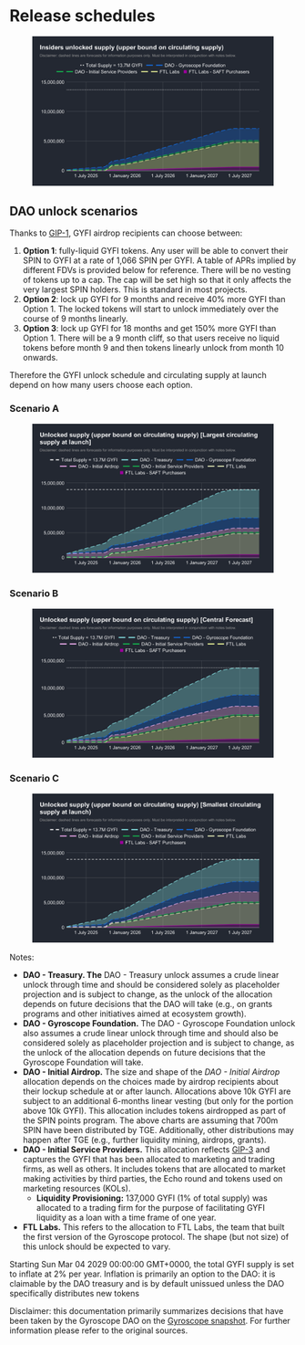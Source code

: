 # Release schedules

<figure><img src="../../.gitbook/assets/Insiders unlocked supply (upper bound on circulating supply).svg" alt=""><figcaption></figcaption></figure>

## DAO unlock scenarios

Thanks to [GIP-1](https://snapshot.box/#/s:gyrodao.eth/proposal/0xbd52d92a6972cd565abb24c79de9f5296258e1dc47374025966e8438c9ac11ce), GYFI airdrop recipients can choose between:

1. **Option 1**: fully-liquid GYFI tokens. Any user will be able to convert their SPIN to GYFI at a rate of 1,066 SPIN per GYFI. A table of APRs implied by different FDVs is provided below for reference. There will be no vesting of tokens up to a cap. The cap will be set high so that it only affects the very largest SPIN holders. This is standard in most projects.
2. **Option 2**: lock up GYFI for 9 months and receive 40% more GYFI than Option 1. The locked tokens will start to unlock immediately over the course of 9 months linearly.
3. **Option 3**: lock up GYFI for 18 months and get 150% more GYFI than Option 1. There will be a 9 month cliff, so that users receive no liquid tokens before month 9 and then tokens linearly unlock from month 10 onwards.

Therefore the GYFI unlock schedule and circulating supply at launch depend on how many users choose each option.&#x20;



### Scenario A

<figure><img src="../../.gitbook/assets/Unlocked supply (upper bound on circulating supply) [Largest circulating supply at launch] (2).svg" alt=""><figcaption></figcaption></figure>

### Scenario B

<figure><img src="../../.gitbook/assets/Unlocked supply (upper bound on circulating supply) [Central Forecast] (3).svg" alt=""><figcaption></figcaption></figure>

### Scenario C

<figure><img src="../../.gitbook/assets/Unlocked supply (upper bound on circulating supply) [Smallest circulating supply at launch) (2).svg" alt=""><figcaption></figcaption></figure>

Notes:

* **DAO - Treasury. The** DAO - Treasury unlock assumes a crude linear unlock through time and should be considered solely as placeholder projection and is subject to change, as the unlock of the allocation depends on future decisions that the DAO will take (e.g., on grants programs and other initiatives aimed at ecosystem growth).&#x20;
* **DAO - Gyroscope Foundation.** The DAO - Gyroscope Foundation unlock also assumes a crude linear unlock through time and should also be considered solely as placeholder projection and is subject to change, as the unlock of the allocation depends on future decisions that the Gyroscope Foundation will take.
* **DAO - Initial Airdrop.** The size and shape of the _DAO - Initial Airdrop_ allocation depends on the choices made by airdrop recipients about their lockup schedule at or after launch.  Allocations above 10k GYFI are subject to an additional 6-months linear vesting (but only for the portion above 10k GYFI). This allocation includes tokens airdropped as part of the SPIN points program. The above charts are assuming that 700m SPIN have been distributed by TGE. Additionally, other distributions may happen after TGE (e.g., further liquidity mining, airdrops, grants).&#x20;
* **DAO - Initial Service Providers.** This allocation reflects [GIP-3](https://snapshot.box/#/s:gyrodao.eth/proposal/0xf47755bd150414d540c6cb16f4a1e2e43097b72b09ebccc7113be8a128e4e5cc) and captures the GYFI that has been allocated to marketing and trading firms, as well as others. It includes tokens that are allocated to market making activities by third parties, the Echo round and tokens used on marketing resources (KOLs).&#x20;
  * **Liquidity Provisioning:** 137,000 GYFI (1% of total supply) was allocated to a trading firm for the purpose of facilitating GYFI liquidity as a loan with a time frame of one year.
* **FTL Labs.** This refers to the allocation to FTL Labs, the team that built the first version of the Gyroscope protocol. The shape (but not size) of this unlock should be expected to vary.

Starting Sun Mar 04 2029 00:00:00 GMT+0000, the total GYFI supply is set to inflate at 2% per year. Inflation is primarily an option to the DAO: it is claimable by the DAO treasury and is by default unissued unless the DAO specifically distributes new tokens

Disclaimer: this documentation primarily summarizes decisions that have been taken by the Gyroscope DAO on the [Gyroscope snapshot](https://snapshot.org/#/s:gyrodao.eth). For further information please refer to the original sources.


